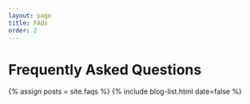 ```yaml
---
layout: page
title: FAQs
order: 2
---
```

# Frequently Asked Questions

{% assign posts = site.faqs %}
{% include blog-list.html date=false %}
